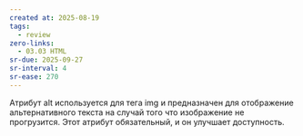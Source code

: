 ```yaml
---
created at: 2025-08-19
tags:
  - review
zero-links:
  - 03.03 HTML
sr-due: 2025-09-27
sr-interval: 4
sr-ease: 270
---
```

Атрибут alt используется для тега img и предназначен для отображение альтернативного текста на случай того что изображение не прогрузится. Этот атрибут обязательный, и он улучшает доступность.